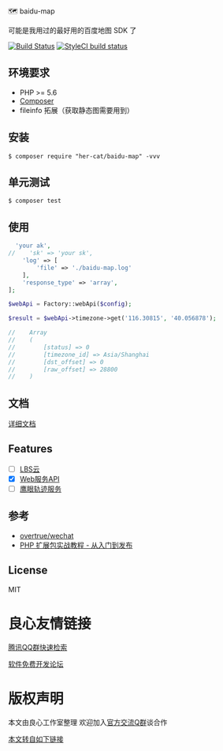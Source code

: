   🗺️ baidu-map  

 可能是我用过的最好用的百度地图 SDK 了 

[![Build Status](https://travis-ci.org/her-cat/baidu-map.svg?branch=master)](https://travis-ci.org/her-cat/baidu-map) 
[![StyleCI build status](https://github.styleci.io/repos/200389077/shield)](https://github.styleci.io/repos/200389077)

## 环境要求

- PHP >= 5.6
- [Composer](http://u.720life.cn/g/d5f1cf35647bbcd870aa9cc0452a2958e2335b0b7c0efe9734806c0884dd1bac)
- fileinfo 拓展（获取静态图需要用到）

## 安装

```shell
$ composer require "her-cat/baidu-map" -vvv
```

## 单元测试

```shell
$ composer test
```

## 使用

```php
  'your ak',
//    'sk' => 'your sk',
    'log' => [
        'file' => './baidu-map.log'
    ],
    'response_type' => 'array',
];

$webApi = Factory::webApi($config);

$result = $webApi->timezone->get('116.30815', '40.056878');

//    Array
//    (
//        [status] => 0
//        [timezone_id] => Asia/Shanghai
//        [dst_offset] => 0
//        [raw_offset] => 28800
//    )
```

## 文档

[详细文档](http://u.720life.cn/g/3e30c6ddf1da731f690e3aef3483b5b0c4f800189668c1f6544befa33564f2a8)

## Features

- [ ] [LBS云](http://u.720life.cn/g/63a232df0842fe23005681c996a4860b02a1117a341a000bdae64fd4b65ccb362528b6aaa09b700b86d809601a602e0e)
- [x] [Web服务API](http://u.720life.cn/g/63a232df0842fe23005681c996a4860b02a1117a341a000bdae64fd4b65ccb360ea0aa8b5397ea2a974f4913c165cfdd)
- [ ] [鹰眼轨迹服务](http://u.720life.cn/g/63a232df0842fe23005681c996a4860b02a1117a341a000bdae64fd4b65ccb36d8308c00dc8adb851cb028b1ded19dea)

## 参考

- [overtrue/wechat](http://u.720life.cn/g/54145d0471d91890860f7f8463c03046a9ad670262ec3ac29fecbf1849b17fcbcd4ebd1a4f1c3f1cdfa72b6d8dc07ee5)
- [PHP 扩展包实战教程 - 从入门到发布](http://u.720life.cn/g/9908dc68064c12f79245d328edea428f9a87b958e86a2b207010c087cb2b5cb7e5b7a79d87171b26de2be24542b712e9)

## License

MIT



 # 良心友情链接

[腾讯QQ群快速检索](http://u.720life.cn/s/8cf73f7c)

[软件免费开发论坛](http://u.720life.cn/s/bbb01dc0)

# 版权声明 

本文由良心工作室整理 欢迎加入[官方交流Q群](https://u.720life.cn/s/f2316816)谈合作

[本文转自如下链接](http://u.720life.cn/g/2e71d0f0a5c601172267ba20d3a43c6eac4e2f111e18cd6ca90e96a78de6fc61e78c45a70d6b022fc2afcf4ac041c78f2f46e53c8d756f66d26b7633078e3557)
